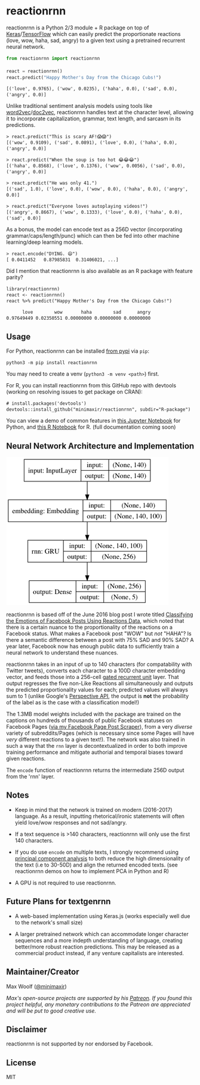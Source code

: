 # reactionrnn

reactionrnn is a Python 2/3 module + R package on top of [Keras](https://github.com/fchollet/keras)/[TensorFlow](https://www.tensorflow.org) which can easily predict the proportionate reactions (love, wow, haha, sad, angry) to a given text using a pretrained recurrent neural network.

```python
from reactionrnn import reactionrnn

react = reactionrnn()
react.predict("Happy Mother's Day from the Chicago Cubs!")
```
```
[('love', 0.9765), ('wow', 0.0235), ('haha', 0.0), ('sad', 0.0), ('angry', 0.0)]
```

Unlike traditional sentiment analysis models using tools like [word2vec](https://en.wikipedia.org/wiki/Word2vec)/[doc2vec](https://radimrehurek.com/gensim/models/doc2vec.html), reactionrnn handles text at the character level, allowing it to incorporate capitalization, grammar, text length, and sarcasm in its predictions.

```
> react.predict("This is scary AF!😱😱")
[('wow', 0.9109), ('sad', 0.0891), ('love', 0.0), ('haha', 0.0), ('angry', 0.0)]
```

```
> react.predict("When the soup is too hot 😂😂😂")
[('haha', 0.8568), ('love', 0.1376), ('wow', 0.0056), ('sad', 0.0), ('angry', 0.0)]
```

```
> react.predict("He was only 41.")
[('sad', 1.0), ('love', 0.0), ('wow', 0.0), ('haha', 0.0), ('angry', 0.0)]
```

```
> react.predict("Everyone loves autoplaying videos!")
[('angry', 0.8667), ('wow', 0.1333), ('love', 0.0), ('haha', 0.0), ('sad', 0.0)]
```

As a bonus, the model can encode text as a 256D vector (incorporating grammar/caps/length/punc) which can then be fed into other machine learning/deep learning models.

```
> react.encode("DYING. 😄")
[ 0.0411452   0.87985831  0.31406021, ...]
```

Did I mention that reactionrnn is also available as an R package with feature parity?

```
library(reactionrnn)
react <- reactionrnn()
react %>% predict("Happy Mother's Day from the Chicago Cubs!")
```

```
      love        wow       haha        sad      angry 
0.97649449 0.02350551 0.00000000 0.00000000 0.00000000 
```

## Usage

For Python, reactionrnn can be installed [from pypi](https://pypi.python.org/pypi/reactionrnn) via `pip`:

```
python3 -m pip install reactionrnn
```

You may need to create a venv (`python3 -m venv <path>`) first.

For R, you can install reactionrnn from this GitHub repo with devtools (working on resolving issues to get package on CRAN):

```
# install.packages('devtools')
devtools::install_github("minimaxir/reactionrnn", subdir="R-package")
```

You can view a demo of common features in [this Jupyter Notebook](/docs/reactionrnn-demo-python.ipynb) for Python, and [this R Notebook](http://minimaxir.com/notebooks/reactionrnn/) for R. (full documentation coming soon)

## Neural Network Architecture and Implementation

![](/docs/model_shapes.png)

reactionrnn is based off of the June 2016 blog post I wrote titled [Classifying the Emotions of Facebook Posts Using Reactions Data](http://minimaxir.com/2016/06/interactive-reactions/), which noted that there is a certain nuance to the proportionality of the reactions on a Facebook status. What makes a Facebook post "WOW" but *not* "HAHA"? Is there a semantic difference between a post with 75% SAD and 90% SAD? A year later, Facebook now has enough public data to sufficiently train a neural network to understand these nuances.

reactionrnn takes in an input of up to 140 characters (for compatability with Twitter tweets), converts each character to a 100D character embedding vector, and feeds those into a 256-cell [gated recurrent unit](https://en.wikipedia.org/wiki/Gated_recurrent_unit) layer. That output regresses the five non-Like Reactions all simultaneously and outputs the predicted proportionality values for each; predicted values will always sum to 1 (unlike Google's [Perspective API](https://www.perspectiveapi.com), the output is **not** the probability of the label as is the case with a classification model!)

The 1.3MB model weights included with the package are trained on the captions on hundreds of thousands of public Facebook statuses on Facebook Pages ([via my Facebook Page Post Scraper](https://github.com/minimaxir/facebook-page-post-scraper)), from a very *diverse* variety of subreddits/Pages (which is necessary since some Pages will have *very* different reactions to a given text!). The network was also trained in such a way that the `rnn` layer is decontextualized in order to both improve training performance and mitigate authorial and temporal biases toward given reactions.

The `encode` function of reactionrnn returns the intermediate 256D output from the 'rnn' layer.


## Notes

* Keep in mind that the network is trained on modern (2016-2017) language. As a result, inputting rhetorical/ironic statements will often yield love/wow responses and not sad/angry. 

* If a text sequence is >140 characters, reactionrnn will only use the first 140 characters.

* If you do use `encode` on multiple texts, I strongly recommend using [principal component analysis](https://en.wikipedia.org/wiki/Principal_component_analysis) to both reduce the high dimensionality of the text (i.e to 30-50D) and align the returned encoded texts. (see reactionrnn demos on how to implement PCA in Python and R)

* A GPU is not required to use reactionrnn.

## Future Plans for textgenrnn

* A web-based implementation using Keras.js (works especially well due to the network's small size)

* A larger pretrained network which can accommodate longer character sequences and a more indepth understanding of language, creating better/more robust reaction predictions. This may be released as a commercial product instead, if any venture capitalists are interested.

## Maintainer/Creator

Max Woolf ([@minimaxir](http://minimaxir.com))

*Max's open-source projects are supported by his [Patreon](https://www.patreon.com/minimaxir). If you found this project helpful, any monetary contributions to the Patreon are appreciated and will be put to good creative use.*

## Disclaimer

reactionrnn is not supported by nor endorsed by Facebook.

## License

MIT
